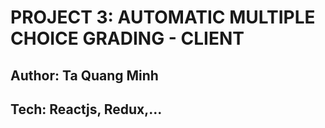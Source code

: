# PROJECT 3: AUTOMATIC MULTIPLE CHOICE GRADING - CLIENT

## Author: Ta Quang Minh

## Tech: Reactjs, Redux,...

